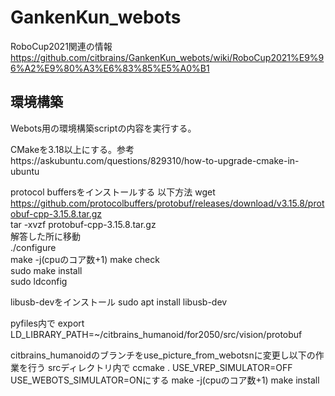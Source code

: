 # GankenKun_webots

RoboCup2021関連の情報
https://github.com/citbrains/GankenKun_webots/wiki/RoboCup2021%E9%96%A2%E9%80%A3%E6%83%85%E5%A0%B1  

## 環境構築

Webots用の環境構築scriptの内容を実行する。

CMakeを3.18以上にする。参考https://askubuntu.com/questions/829310/how-to-upgrade-cmake-in-ubuntu

protocol buffersをインストールする
以下方法
wget https://github.com/protocolbuffers/protobuf/releases/download/v3.15.8/protobuf-cpp-3.15.8.tar.gz  
tar -xvzf protobuf-cpp-3.15.8.tar.gz  
解答した所に移動  
./configure  
make -j(cpuのコア数+1)
make check  
sudo make install  
sudo ldconfig  

libusb-devをインストール 
sudo apt install libusb-dev 

pyfiles内で 
export LD_LIBRARY_PATH=~/citbrains_humanoid/for2050/src/vision/protobuf 
 
citbrains_humanoidのブランチをuse_picture_from_webotsnに変更し以下の作業を行う 
srcディレクトリ内で 
ccmake . 
USE_VREP_SIMULATOR=OFF 
USE_WEBOTS_SIMULATOR=ONにする 
make -j(cpuのコア数+1) 
make install 
